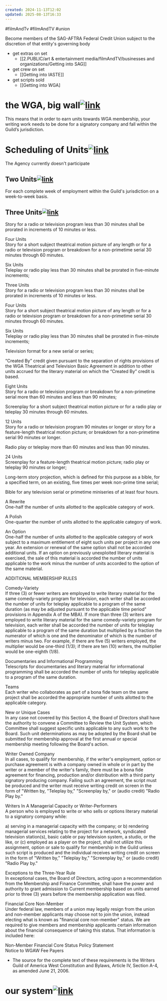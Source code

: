 ```yaml
---
created: 2024-11-13T12:02
updated: 2025-08-13T16:33
---
```

#filmAndTv #filmAndTV #union



Become members of the SAG-AFTRA Federal Credit Union subject to the discretion of that entity's governing body

- get extras on set
	- [[2.PUBLIC/art & entertainment media/filmAndTV/businesses and organizations/Getting into SAG]]
- get crew on set
	- [[Getting into IASTE]]
- get scripts sold
	- [[Getting into WGA]
# the WGA, big wall[![link](https://localhost/tiki-26.2/img/icons/link.png)](https://localhost/tiki-26.2/tiki-index.php?page=here%27s-a-theory#the_WGA_big_wall)

This means that in order to earn units towards WGA membership, your writing work needs to be done for a signatory company and fall within the Guild’s jurisdiction.

# Scheduling of Units[![link](https://localhost/tiki-26.2/img/icons/link.png)](https://localhost/tiki-26.2/tiki-index.php?page=here%27s-a-theory#Scheduling_of_Units)

The Agency currently doesn't participate

## Two Units[![link](https://localhost/tiki-26.2/img/icons/link.png)](https://localhost/tiki-26.2/tiki-index.php?page=here%27s-a-theory#Two_Units)

For each complete week of employment within the Guild's jurisdiction on a week-to-week basis.

  

## Three Units[![link](https://localhost/tiki-26.2/img/icons/link.png)](https://localhost/tiki-26.2/tiki-index.php?page=here%27s-a-theory#Three_Units)

Story for a radio or television program less than 30 minutes shall be prorated in increments of 10 minutes or less.

Four Units  
Story for a short subject theatrical motion picture of any length or for a radio or television program or breakdown for a non-primetime serial 30 minutes through 60 minutes.

Six Units  
Teleplay or radio play less than 30 minutes shall be prorated in five-minute increments;

Three Units  
Story for a radio or television program less than 30 minutes shall be prorated in increments of 10 minutes or less.

Four Units  
Story for a short subject theatrical motion picture of any length or for a radio or television program or breakdown for a non-primetime serial 30 minutes through 60 minutes.

Six Units  
Teleplay or radio play less than 30 minutes shall be prorated in five-minute increments;

Television format for a new serial or series;

“Created By” credit given pursuant to the separation of rights provisions of the WGA Theatrical and Television Basic Agreement in addition to other units accrued for the literary material on which the “Created By” credit is based.

Eight Units  
Story for a radio or television program or breakdown for a non-primetime serial more than 60 minutes and less than 90 minutes;

Screenplay for a short subject theatrical motion picture or for a radio play or teleplay 30 minutes through 60 minutes.

12 Units  
Story for a radio or television program 90 minutes or longer or story for a feature-length theatrical motion picture; or breakdown for a non-primetime serial 90 minutes or longer.

Radio play or teleplay more than 60 minutes and less than 90 minutes.

24 Units  
Screenplay for a feature-length theatrical motion picture; radio play or teleplay 90 minutes or longer;

Long-term story projection, which is defined for this purpose as a bible, for a specified term, on an existing, five times per week non-prime time serial;

Bible for any television serial or primetime miniseries of at least four hours.

A Rewrite  
One-half the number of units allotted to the applicable category of work.

A Polish  
One-quarter the number of units allotted to the applicable category of work.

An Option  
One-half the number of units allotted to the applicable category of work subject to a maximum entitlement of eight such units per project in any one year. An extension or renewal of the same option shall not be accorded additional units. If an option on previously unexploited literary material is exercised, the sale of this material is accorded the number of units applicable to the work minus the number of units accorded to the option of the same material.

ADDITIONAL MEMBERSHIP RULES

Comedy-Variety  
If three (3) or fewer writers are employed to write literary material for the same comedy-variety program for television, each writer shall be accorded the number of units for teleplay applicable to a program of the same duration (as may be adjusted pursuant to the applicable time period" provisions in Appendix A of the MBA). If more than three (3) writers are employed to write literary material for the same comedy-variety program for television, each writer shall be accorded the number of units for teleplay applicable to a program of the same duration but multiplied by a fraction the numerator of which is one and the denominator of which is the number of writers minus two. For example, if there are five (5) writers employed, the multiplier would be one-third (1/3); if there are ten (10) writers, the multiplier would be one-eighth (1/8).

Documentaries and Informational Programming  
Telescripts for documentaries and literary material for informational programming shall be accorded the number of units for teleplay applicable to a program of the same duration.

Teams  
Each writer who collaborates as part of a bona fide team on the same project shall be accorded the appropriate number of units allotted to the applicable category.

New or Unique Cases  
In any case not covered by this Section 4, the Board of Directors shall have the authority to convene a Committee to Review the Unit System, which Committee shall suggest specific units applicable to any such work to the Board. Such unit determinations as may be adopted by the Board shall be submitted for membership approval at the first annual or special membership meeting following the Board's action.

Writer Owned Company  
In all cases, to qualify for membership, if the writer's employment, option or purchase agreement is with a company owned in whole or in part by the writer or a member of the writer's family, there must be a bona fide agreement for financing, production and/or distribution with a third party signatory producing company. Failing such an agreement, the script must be produced and the writer must receive writing credit on screen in the form of "Written by, "Teleplay by," "Screenplay by," or (audio credit) "Radio Play by."

Writers In A Managerial Capacity or Writer-Performers  
A person who is employed to write or who sells or options literary material to a signatory company while:

a) serving in a managerial capacity with the company; or b) rendering managerial services relating to the project for a network, syndicated television station(s), basic cable or pay television system, a studio, or the like, or (c) employed as a player on the project, shall not utilize this assignment, option or sale to qualify for membership in the Guild unless such script is produced and the individual receives writing credit on screen in the form of "Written by," "Teleplay by," "Screenplay by," or (audio credit) "Radio Play by."

Exceptions to the Three-Year Rule  
In exceptional cases, the Board of Directors, acting upon a recommendation from the Membership and Finance Committee, shall have the power and authority to grant admission to Current membership based on units earned prior to three (3) years before the membership application was filed.

Financial Core Non-Member  
Under federal law, members of a union may legally resign from the union and non-member applicants may choose not to join the union, instead electing what is known as "financial core non-member" status. We are required to give members and membership applicants certain information about the financial consequence of taking this status. That information is included here:

Non-Member Financial Core Status Policy Statement  
Notice to WGAW Fee Payers

- The source for the complete text of these requirements is the Writers Guild of America West Constitution and Bylaws, Article IV, Section A-4, as amended June 21, 2006.

# our system[![link](https://localhost/tiki-26.2/img/icons/link.png)](https://localhost/tiki-26.2/tiki-index.php?page=here%27s-a-theory#our_system)
